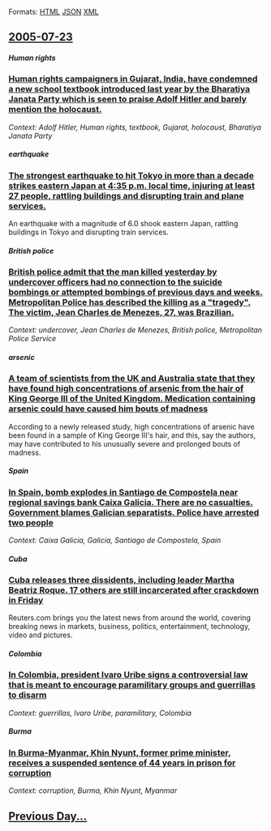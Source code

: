 
Formats: [HTML](2005/07/23/index.html)  [JSON](2005/07/23/index.json)  [XML](2005/07/23/index.xml)  

## [2005-07-23](/news/2005/07/23/index.md)

##### Human rights
### [ Human rights campaigners in Gujarat, India, have condemned a new school textbook introduced last year by the Bharatiya Janata Party which is seen to praise Adolf Hitler and barely mention the holocaust. ](/news/2005/07/23/human-rights-campaigners-in-gujarat-india-have-condemned-a-new-school-textbook-introduced-last-year-by-the-bharatiya-janata-party-which-i.md)
_Context: Adolf Hitler, Human rights, textbook, Gujarat, holocaust, Bharatiya Janata Party_

##### earthquake
### [ The strongest earthquake to hit Tokyo in more than a decade strikes eastern Japan at 4:35 p.m. local time, injuring at least 27 people, rattling buildings and disrupting train and plane services. ](/news/2005/07/23/the-strongest-earthquake-to-hit-tokyo-in-more-than-a-decade-strikes-eastern-japan-at-4-35-p-m-local-time-injuring-at-least-27-people-rat.md)
An earthquake with a magnitude of 6.0 shook eastern Japan, rattling buildings in Tokyo and disrupting train services.

##### British police
### [ British police admit that the man killed yesterday by undercover officers had no connection to the suicide bombings or attempted bombings of previous days and weeks. Metropolitan Police has described the killing as a "tragedy". The victim, Jean Charles de Menezes, 27, was Brazilian. ](/news/2005/07/23/british-police-admit-that-the-man-killed-yesterday-by-undercover-officers-had-no-connection-to-the-suicide-bombings-or-attempted-bombings-o.md)
_Context: undercover, Jean Charles de Menezes, British police, Metropolitan Police Service_

##### arsenic
### [ A team of scientists from the UK and Australia state that they have found high concentrations of arsenic from the hair of King George III of the United Kingdom. Medication containing arsenic could have caused him bouts of madness ](/news/2005/07/23/a-team-of-scientists-from-the-uk-and-australia-state-that-they-have-found-high-concentrations-of-arsenic-from-the-hair-of-king-george-iii-o.md)
According to a newly released study, high concentrations of arsenic have been found in a sample of King George III&#39;s hair, and this, say the authors, may have contributed to his unusually severe and prolonged bouts of madness.

##### Spain
### [ In Spain, bomb explodes in Santiago de Compostela near regional savings bank Caixa Galicia. There are no casualties. Government blames Galician separatists. Police have arrested two people ](/news/2005/07/23/in-spain-bomb-explodes-in-santiago-de-compostela-near-regional-savings-bank-caixa-galicia-there-are-no-casualties-government-blames-gali.md)
_Context: Caixa Galicia, Galicia, Santiago de Compostela, Spain_

##### Cuba
### [ Cuba releases three dissidents, including leader Martha Beatriz Roque. 17 others are still incarcerated after crackdown in Friday ](/news/2005/07/23/cuba-releases-three-dissidents-including-leader-martha-beatriz-roque-17-others-are-still-incarcerated-after-crackdown-in-friday.md)
Reuters.com brings you the latest news from around the world, covering breaking news in markets, business, politics, entertainment, technology, video and pictures.

##### Colombia
### [ In Colombia, president lvaro Uribe signs a controversial law that is meant to encourage paramilitary groups and guerrillas to disarm ](/news/2005/07/23/in-colombia-president-alvaro-uribe-signs-a-controversial-law-that-is-meant-to-encourage-paramilitary-groups-and-guerrillas-to-disarm.md)
_Context: guerrillas, lvaro Uribe, paramilitary, Colombia_

##### Burma
### [ In Burma-Myanmar, Khin Nyunt, former prime minister, receives a suspended sentence of 44 years in prison for corruption ](/news/2005/07/23/in-burma-myanmar-khin-nyunt-former-prime-minister-receives-a-suspended-sentence-of-44-years-in-prison-for-corruption.md)
_Context: corruption, Burma, Khin Nyunt, Myanmar_

## [Previous Day...](/news/2005/07/22/index.md)

